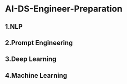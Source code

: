 # AI-DS-Engineer-Preparation


## 1.NLP
## 2.Prompt Engineering


## 3.Deep Learning
## 4.Machine Learning
